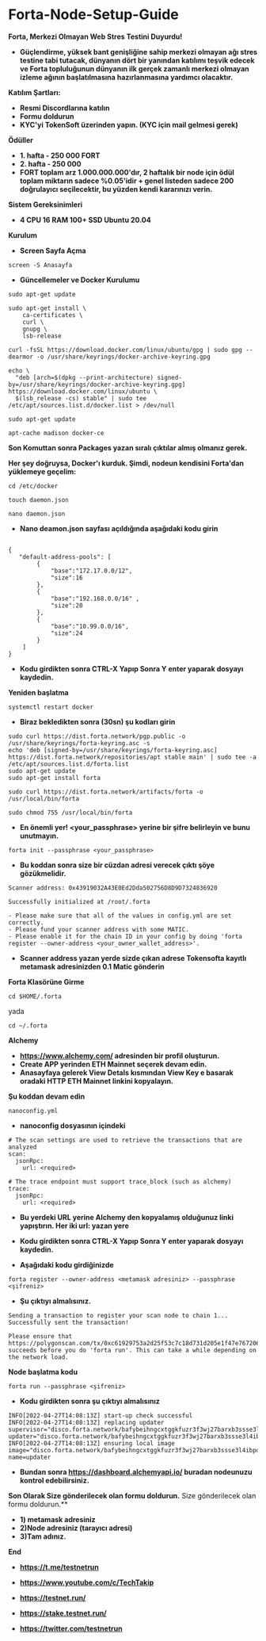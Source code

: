 # Forta-Node-Setup-Guide
**Forta, Merkezi Olmayan Web Stres Testini Duyurdu!** 
- **Güçlendirme, yüksek bant genişliğine sahip merkezi olmayan ağı stres testine tabi tutacak, dünyanın dört bir yanından katılımı teşvik edecek ve Forta topluluğunun dünyanın ilk gerçek zamanlı merkezi olmayan izleme ağının başlatılmasına hazırlanmasına yardımcı olacaktır.**

**Katılım Şartları:**
- **Resmi Discordlarına katılın**
- **Formu doldurun**
- **KYC'yi TokenSoft üzerinden yapın. (KYC için mail gelmesi gerek)**

**Ödüller**
- **1. hafta - 250 000 FORT** 
- **2. hafta - 250 000** 
- **FORT toplam arz 1.000.000.000'dır, 2 haftalık bir node için ödül toplam miktarın sadece %0.05'idir + genel listeden sadece 200 doğrulayıcı seçilecektir, bu yüzden kendi kararınızı verin.**

**Sistem Gereksinimleri**

- **4 CPU 16 RAM 100+ SSD Ubuntu 20.04**

**Kurulum**
- **Screen Sayfa Açma**
```
screen -S Anasayfa
```
- **Güncellemeler ve Docker Kurulumu**
```
sudo apt-get update
```
```
sudo apt-get install \
    ca-certificates \
    curl \
    gnupg \
    lsb-release
```
```
curl -fsSL https://download.docker.com/linux/ubuntu/gpg | sudo gpg --dearmor -o /usr/share/keyrings/docker-archive-keyring.gpg
```
```
echo \
  "deb [arch=$(dpkg --print-architecture) signed-by=/usr/share/keyrings/docker-archive-keyring.gpg] https://download.docker.com/linux/ubuntu \
  $(lsb_release -cs) stable" | sudo tee /etc/apt/sources.list.d/docker.list > /dev/null
  ```
```
sudo apt-get update
```
```
apt-cache madison docker-ce
```
**Son Komuttan sonra Packages yazan sıralı çıktılar almış olmanız gerek.**

**Her şey doğruysa, Docker'ı kurduk. Şimdi, nodeun kendisini Forta'dan yüklemeye geçelim:**

```
cd /etc/docker
```
```
touch daemon.json
```
```
nano daemon.json
```

- **Nano deamon.json sayfası açıldığında aşağıdaki kodu girin**

```

{ 
   "default-address-pools": [ 
        { 
            "base":"172.17.0.0/12", 
            "size":16 
        }, 
        { 
            "base":"192.168.0.0/16" , 
            "size":20 
        }, 
        { 
            "base":"10.99.0.0/16", 
            "size":24 
        } 
    ] 
}
```
- **Kodu girdikten sonra CTRL-X Yapıp Sonra Y enter yaparak dosyayı kaydedin.**

**Yeniden başlatma**
```
systemctl restart docker
```

- **Biraz bekledikten sonra (30sn) şu kodları girin**

```
sudo curl https://dist.forta.network/pgp.public -o /usr/share/keyrings/forta-keyring.asc -s
echo 'deb [signed-by=/usr/share/keyrings/forta-keyring.asc] https://dist.forta.network/repositories/apt stable main' | sudo tee -a /etc/apt/sources.list.d/forta.list
sudo apt-get update
sudo apt-get install forta
```
```
sudo curl https://dist.forta.network/artifacts/forta -o /usr/local/bin/forta
```
```
sudo chmod 755 /usr/local/bin/forta
```
- **En önemli yer! <your_passphrase> yerine bir şifre belirleyin ve bunu unutmayın.**
```
forta init --passphrase <your_passphrase>
```
- **Bu koddan sonra size bir cüzdan adresi verecek çıktı şöye gözükmelidir.**

```
Scanner address: 0x43919032A43E0Ed2Dda502756D8D9D7324836920

Successfully initialized at /root/.forta

- Please make sure that all of the values in config.yml are set correctly.
- Please fund your scanner address with some MATIC.
- Please enable it for the chain ID in your config by doing 'forta register --owner-address <your_owner_wallet_address>'.
```

- **Scanner address yazan yerde sizde çıkan adrese Tokensofta kayıtlı metamask adresinizden 0.1 Matic gönderin**

**Forta Klasörüne Girme**
```
cd $HOME/.forta
```
yada 
```
cd ~/.forta
```
**Alchemy**

- **https://www.alchemy.com/  adresinden bir profil oluşturun.**
- **Create APP yerinden ETH Mainnet seçerek devam edin.** 
- **Anasayfaya gelerek View Detals kısmından View Key e basarak oradaki HTTP ETH Mainnet linkini kopyalayın.**

**Şu koddan devam edin**
```
nanoconfig.yml
```
- **nanoconfig dosyasının içindeki**  
```
# The scan settings are used to retrieve the transactions that are analyzed
scan:
  jsonRpc:
    url: <required>

# The trace endpoint must support trace_block (such as alchemy)
trace:
  jsonRpc:
    url: <required>

```
- **Bu yerdeki URL yerine Alchemy den kopyalamış olduğunuz linki yapıştırın. Her iki url: yazan yere**
- **Kodu girdikten sonra CTRL-X Yapıp Sonra Y enter yaparak dosyayı kaydedin.**

- **Aşağıdaki kodu girdiğinizde**
```
forta register --owner-address <metamask adresiniz> --passphrase <şifreniz>
```
- **Şu çıktıyı almalısınız.**
```
Sending a transaction to register your scan node to chain 1...
Successfully sent the transaction!

Please ensure that https://polygonscan.com/tx/0xc61929753a2d25f53c7c18d731d205e1f47e767206da3fe28266e528fa10041f succeeds before you do 'forta run'. This can take a while depending on the network load.
```
**Node başlatma kodu**
```
forta run --passphrase <şifreniz>
```

- **Kodu girdikten sonra şu çıktıyı almalısınız**
```
INFO[2022-04-27T14:08:13Z] start-up check successful                    
INFO[2022-04-27T14:08:13Z] replacing updater                             supervisor="disco.forta.network/bafybeihngcxtggkfuzr3f3wj27barxb3ssse3l4ibpo3b3d5tcwwadrdke@sha256:a3a0c9942927be0a42a7d9fba0dc5799f582595fd00943219dd5261518a9d00f" updater="disco.forta.network/bafybeihngcxtggkfuzr3f3wj27barxb3ssse3l4ibpo3b3d5tcwwadrdke@sha256:a3a0c9942927be0a42a7d9fba0dc5799f582595fd00943219dd5261518a9d00f"
INFO[2022-04-27T14:08:13Z] ensuring local image                          image="disco.forta.network/bafybeihngcxtggkfuzr3f3wj27barxb3ssse3l4ibpo3b3d5tcwwadrdke@sha256:a3a0c9942927be0a42a7d9fba0dc5799f582595fd00943219dd5261518a9d00f" name=updater
```

- **Bundan sonra https://dashboard.alchemyapi.io/ buradan nodeunuzu kontrol edebilirsiniz.**

**Son Olarak Size gönderilecek olan formu doldurun.**
Size gönderilecek olan formu doldurun.**
- **1) metamask adresiniz**
- **2)Node adresiniz (tarayıcı adresi)**
- **3)Tam adınız.**

**End**

- **https://t.me/testnetrun**

- **https://www.youtube.com/c/TechTakip**

- **https://testnet.run/**

- **https://stake.testnet.run/**

- **https://twitter.com/testnetrun**









